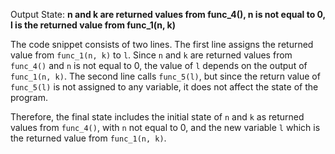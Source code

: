 Output State: **n and k are returned values from func_4(), n is not equal to 0, l is the returned value from func_1(n, k)**

The code snippet consists of two lines. The first line assigns the returned value from `func_1(n, k)` to `l`. Since `n` and `k` are returned values from `func_4()` and `n` is not equal to 0, the value of `l` depends on the output of `func_1(n, k)`. The second line calls `func_5(l)`, but since the return value of `func_5(l)` is not assigned to any variable, it does not affect the state of the program.

Therefore, the final state includes the initial state of `n` and `k` as returned values from `func_4()`, with `n` not equal to 0, and the new variable `l` which is the returned value from `func_1(n, k)`.